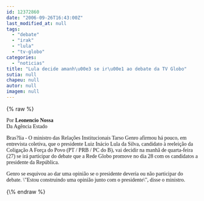 ```yaml
---
id: 12372860
date: "2006-09-26T16:43:00Z"
last_modified_at: null
tags:
  - "debate"
  - "irak"
  - "lula"
  - "tv-globo"
categories:
  - "noticias"
title: "Lula decide amanh\u00e3 se ir\u00e1 ao debate da TV Globo"
sutia: null
chapeu: null
autor: null
imagem: null
---
```

{\% raw %}
<p><P><FONT face=Verdana>Por <STRONG>Leonencio Nossa<BR></STRONG>Da Agência Estado</FONT></P></p>
<p><P><FONT face=Verdana>Bras?lia - O ministro das Relações Institucionais Tarso Genro afirmou há pouco, em entrevista coletiva, que o presidente Luiz Inácio Lula da Silva, candidato à reeleição da Coligação A Força do Povo (PT / PRB / PC do B), vai decidir na manhã de quarta-feira (27) se irá participar do debate que a Rede Globo promove no dia 28 com os candidatos a presidente da República.</FONT></P></p>
<p><P><FONT face=Verdana>Genro se esquivou ao dar uma opinião se o presidente deveria ou não participar do debate. \"Estou construindo uma opinião junto com o presidente\", disse o ministro.</FONT></P> </p>
{\% endraw %}